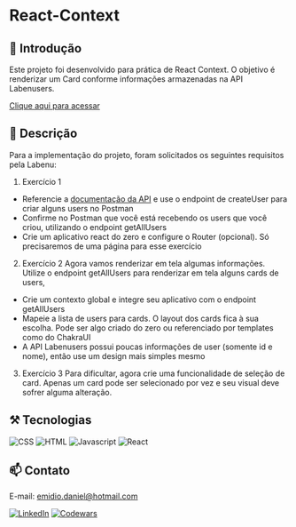 # React-Context

## 📄 Introdução

Este projeto foi desenvolvido para prática de React Context. O objetivo é renderizar um Card conforme informações armazenadas na API Labenusers.

[Clique aqui para acessar](http://react-context-pi.vercel.app/)

## 📄 Descrição
Para a implementação do projeto, foram solicitados os seguintes requisitos pela Labenu:

1. Exercício 1
- Referencie a [documentação da API](https://documenter.getpostman.com/view/7549981/SzfCT5G2#51c2b3bb-741d-4cbb-aa0d-0a8271fb0a4c) e use o endpoint de createUser para criar alguns users no Postman
- Confirme no Postman que você está recebendo os users que você criou, utilizando o endpoint getAllUsers
- Crie um aplicativo react do zero e configure o Router (opcional). Só precisaremos de uma página para esse exercício

2. Exercício 2
Agora vamos renderizar em tela algumas informações.
Utilize o endpoint getAllUsers para renderizar em tela alguns cards de users,
- Crie um contexto global e integre seu aplicativo com o endpoint getAllUsers
- Mapeie a lista de users para cards. O layout dos cards fica à sua escolha. Pode ser algo criado do zero ou referenciado por templates como do ChakraUI
- A API Labenusers possui poucas informações de user (somente id e nome), então use um design mais simples mesmo

3. Exercício 3
Para dificultar, agora crie uma funcionalidade de seleção de card.
Apenas um card pode ser selecionado por vez e seu visual deve sofrer alguma alteração.

## ⚒️ Tecnologias 

![CSS](https://img.shields.io/badge/CSS3-1572B6?style=for-the-badge&logo=css3&logoColor=white)
![HTML](https://img.shields.io/badge/HTML5-E34F26?style=for-the-badge&logo=html5&logoColor=white)
![Javascript](https://img.shields.io/badge/JavaScript-323330?style=for-the-badge&logo=javascript&logoColor=F7DF1E)
![React](https://img.shields.io/badge/React-20232A?style=for-the-badge&logo=react&logoColor=61DAFB)

## 📫 Contato

E-mail: emidio.daniel@hotmail.com

[![LinkedIn](https://img.shields.io/badge/LinkedIn-0077B5?style=for-the-badge&logo=linkedin&logoColor=white)](https://www.linkedin.com/in/danielemidio1988/)
[![Codewars](https://img.shields.io/badge/Codewars-B1361E?style=for-the-badge&logo=Codewars&logoColor=white)](https://www.codewars.com/users/DanielEmidio1988)
